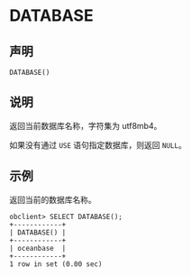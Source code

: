 DATABASE 
=============================



声明 
-----------------------

```unknow
DATABASE()
```



说明 
-----------------------

返回当前数据库名称，字符集为 utf8mb4。

如果没有通过 `USE` 语句指定数据库，则返回 `NULL`。

示例 
-----------------------

返回当前的数据库名称。

```unknow
obclient> SELECT DATABASE();
+------------+
| DATABASE() |
+------------+
| oceanbase  |
+------------+
1 row in set (0.00 sec)
```


